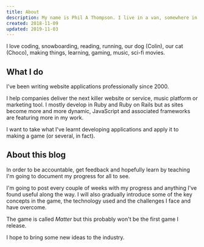 ```yaml
---
title: About
description: My name is Phil A Thompson. I live in a van, somewhere in Europe with my lovely girlfriend, Claudi.
created: 2018-11-09
updated: 2019-11-03
---
```


I love coding, snowboarding, reading, running, our dog (Colin), our cat (Choco), making things, learning, gaming, music, sci-fi movies.

## What I do

I've been writing website applications professionally since 2000.

I help companies deliver the next killer website or service, music platform or marketing tool. I mostly develop in Ruby and Ruby on Rails but as sites become more and more dynamic, JavaScript and associated frameworks are featuring more in my work.

I want to take what I've learnt developing applications and apply it to making a game (or several, in fact).

## About this blog

In order to be accountable, get feedback and hopefully learn by teaching I'm going to document my progress for all to see.

I'm going to post every couple of weeks with my progress and anything I've found useful along the way. I will also gradually introduce some of the key concepts in the game, the technology used and the challenges I face and have overcome.

The game is called *Matter* but this probably won't be the first game I release.

I hope to bring some new ideas to the industry.
